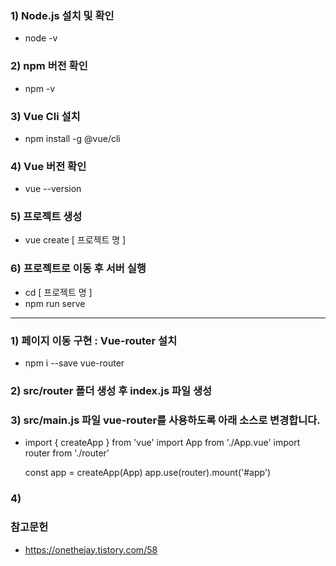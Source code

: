### 1) Node.js 설치 및 확인
  - node -v

### 2) npm 버전 확인
  - npm -v

### 3) Vue Cli 설치
  - npm install -g @vue/cli
  
### 4) Vue 버전 확인
  - vue --version
  
### 5) 프로젝트 생성
  - vue create [ 프로젝트 명 ]
  
### 6) 프로젝트로 이동 후 서버 실행
  - cd [ 프로젝트 명 ]
  - npm run serve
  
<hr>

### 1) 페이지 이동 구현 : Vue-router 설치
  - npm i --save vue-router

### 2) src/router 폴더 생성 후 index.js 파일 생성

### 3) src/main.js 파일 vue-router를 사용하도록 아래 소스로 변경합니다.
  - import { createApp } from 'vue'
    import App from './App.vue'
    import router from './router'

    const app = createApp(App)
    app.use(router).mount('#app')
    
### 4) 






### 참고문헌
  - https://onethejay.tistory.com/58
